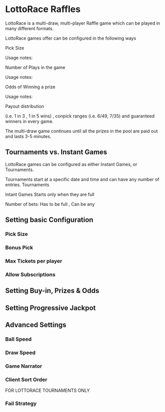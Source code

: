 <!-- TITLE: Lottorace -->
<!-- SUBTITLE: A quick summary of Lottorace -->

# LottoRace Raffles
LottoRace is a multi-draw, multi-player Raffle game which can be played in many different formats.

LottoRace games offer can be configured in the following ways

Pick Size

Usage notes:

Number of Plays in the game

Usage notes:

Odds of Winning a prize

Usage notes:

Payout distribution

(i.e. 1 in 3 , 1 in 5 wins) , conpick ranges (i.e. 6/49, 7/35) and guaranteed winners in every game.



The multi-draw game continues until all the prizes in the pool are paid out and lasts  3-5 minutes.


## Tournaments vs. Instant Games

LottoRace games can be configured as either Instant Games, or Tournaments.

Tournaments start at a specific date and time and can have any number of entries.
Tournaments

Intant Games Starts only when they are full 

Number of bets:  Has to be full , Can be any


## Setting basic Configuration

### Pick Size 
### Bonus Pick 
### Max Tickets per player
### Allow Subscriptions






## Setting Buy-in, Prizes & Odds

## Setting Progressive Jackpot



## Advanced Settings

### Ball Speed
### Draw Speed
### Game Narrator
### Client Sort Order

FOR LOTTORACE TOURNAMENTS ONLY
### Fail Strategy 

